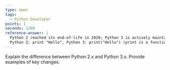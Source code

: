 ```yaml
---
type: open
tags:
  - Python Developer
points: 1
seconds: 1200
reference-answer: |
  Python 2 reached its end-of-life in 2020; Python 3 is actively maintained.
  Python 2: print "Hello", Python 3: print("Hello") (print is a function)
---
```

Explain the difference between Python 2.x and Python 3.x. Provide examples of key changes.